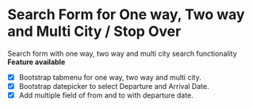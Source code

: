 # Search Form for One way, Two way and Multi City / Stop Over
Search form with one way, two way and multi city search functionality
**Feature available**
- [x] Bootstrap tabmenu for one way, two way and multi city.
- [x] Bootstrap datepicker to select Departure and Arrival Date.
- [x] Add multiple field of from and to with departure date.

